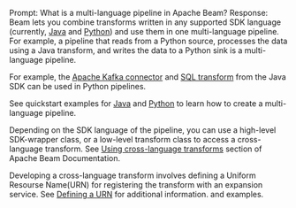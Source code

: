 Prompt:
What is a multi-language pipeline in Apache Beam?
Response:
Beam lets you combine transforms written in any supported SDK language (currently, [Java](https://beam.apache.org/documentation/programming-guide/#1311-creating-cross-language-java-transforms) and [Python](https://beam.apache.org/documentation/programming-guide/#1312-creating-cross-language-python-transforms)) and use them in one multi-language pipeline. For example, a pipeline that reads from a Python source, processes the data using a Java transform, and writes the data to a Python sink is a multi-language pipeline.

For example, the [Apache Kafka connector](https://github.com/apache/beam/blob/master/sdks/python/apache_beam/io/kafka.py) and [SQL transform](https://github.com/apache/beam/blob/master/sdks/python/apache_beam/transforms/sql.py) from the Java SDK can be used in Python pipelines.

See quickstart examples for [Java](https://beam.apache.org/documentation/sdks/java-multi-language-pipelines) and [Python](https://beam.apache.org/documentation/sdks/python-multi-language-pipelines) to learn how to create a multi-language pipeline.

Depending on the SDK language of the pipeline, you can use a high-level SDK-wrapper class, or a low-level transform class to access a cross-language transform. See [Using cross-language transforms](https://beam.apache.org/documentation/programming-guide/#use-x-lang-transforms) section of Apache Beam Documentation.

Developing a cross-language transform involves defining a Uniform Resourse Name(URN) for registering the transform with an expansion service. See [Defining a URN](https://beam.apache.org/documentation/programming-guide/#1314-defining-a-urn) for additional information. and examples.



